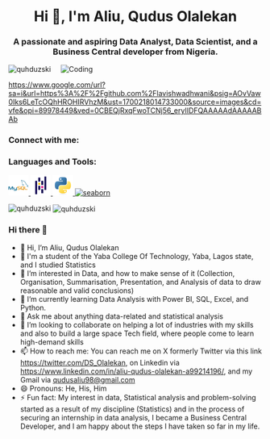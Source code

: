
<h1 align="center">Hi 👋, I'm Aliu, Qudus Olalekan</h1>
<h3 align="center">A passionate and aspiring Data Analyst, Data Scientist, and a Business Central developer from Nigeria.</h3>
<img align="right" alt="Coding" width="400" src="https://media.tenor.com/qJ5evVs-_uUAAAAC/coding.gif">

<p align="left"> <img src="https://komarev.com/ghpvc/?username=quhduzski&label=Profile%20views&color=0e75b6&style=flat" alt="quhduzski" /> </p>

https://www.google.com/url?sa=i&url=https%3A%2F%2Fgithub.com%2Flavishwadhwani&psig=AOvVaw0Iks6LeTcOQhHROHIRVhzM&ust=1700218014733000&source=images&cd=vfe&opi=89978449&ved=0CBEQjRxqFwoTCNj56_eryIIDFQAAAAAdAAAAABAb



<h3 align="left">Connect with me:</h3>
<p align="left">
</p>

<h3 align="left">Languages and Tools:</h3>
<p align="left"> <a href="https://www.mysql.com/" target="_blank" rel="noreferrer"> <img src="https://raw.githubusercontent.com/devicons/devicon/master/icons/mysql/mysql-original-wordmark.svg" alt="mysql" width="40" height="40"/> </a> <a href="https://pandas.pydata.org/" target="_blank" rel="noreferrer"> <img src="https://raw.githubusercontent.com/devicons/devicon/2ae2a900d2f041da66e950e4d48052658d850630/icons/pandas/pandas-original.svg" alt="pandas" width="40" height="40"/> </a> <a href="https://www.python.org" target="_blank" rel="noreferrer"> <img src="https://raw.githubusercontent.com/devicons/devicon/master/icons/python/python-original.svg" alt="python" width="40" height="40"/> </a> <a href="https://seaborn.pydata.org/" target="_blank" rel="noreferrer"> <img src="https://seaborn.pydata.org/_images/logo-mark-lightbg.svg" alt="seaborn" width="40" height="40"/> </a> </p>

<p><img align="left" src="https://github-readme-stats.vercel.app/api/top-langs?username=quhduzski&show_icons=true&locale=en&layout=compact" alt="quhduzski" /></p>

<p>&nbsp;<img align="center" src="https://github-readme-stats.vercel.app/api?username=quhduzski&show_icons=true&locale=en" alt="quhduzski" /></p>













### Hi there 👋


- 👋 Hi, I’m Aliu, Qudus Olalekan
- 💞️ I'm a student of the Yaba College Of Technology, Yaba, Lagos state, and I studied Statistics
- 👀 I’m interested in Data, and how to make sense of it (Collection, Organisation, Summarisation, Presentation, and Analysis of data to draw reasonable and valid conclusions)
- 🌱 I’m currently learning Data Analysis with Power BI, SQL, Excel, and Python.
- 💬 Ask me about anything data-related and statistical analysis
- 💞️ I’m looking to collaborate on helping a lot of industries with my skills and also to build a large space Tech field, where people come to learn high-demand skills
- 📫 How to reach me: You can reach me on X formerly Twitter via this link https://twitter.com/DS_Olalekan, on Linkedin via https://www.linkedin.com/in/aliu-qudus-olalekan-a99214196/, and my Gmail via qudusaliu98@gmail.com
- 😄 Pronouns: He, His, Him
- ⚡ Fun fact: My interest in data, Statistical analysis and problem-solving started as a result of my discipline (Statistics) and in the process of securing an internship in data analysis, I became a Business Central Developer, and I am happy about the steps I have taken so far in my life.
